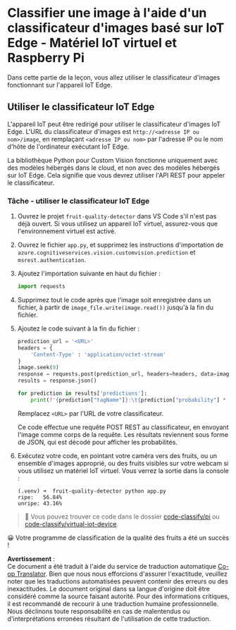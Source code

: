 <!--
CO_OP_TRANSLATOR_METADATA:
{
  "original_hash": "50151d9f9dce2801348a93880ef16d86",
  "translation_date": "2025-08-24T21:47:47+00:00",
  "source_file": "4-manufacturing/lessons/3-run-fruit-detector-edge/single-board-computer.md",
  "language_code": "fr"
}
-->
# Classifier une image à l'aide d'un classificateur d'images basé sur IoT Edge - Matériel IoT virtuel et Raspberry Pi

Dans cette partie de la leçon, vous allez utiliser le classificateur d'images fonctionnant sur l'appareil IoT Edge.

## Utiliser le classificateur IoT Edge

L'appareil IoT peut être redirigé pour utiliser le classificateur d'images IoT Edge. L'URL du classificateur d'images est `http://<adresse IP ou nom>/image`, en remplaçant `<adresse IP ou nom>` par l'adresse IP ou le nom d'hôte de l'ordinateur exécutant IoT Edge.

La bibliothèque Python pour Custom Vision fonctionne uniquement avec des modèles hébergés dans le cloud, et non avec des modèles hébergés sur IoT Edge. Cela signifie que vous devrez utiliser l'API REST pour appeler le classificateur.

### Tâche - utiliser le classificateur IoT Edge

1. Ouvrez le projet `fruit-quality-detector` dans VS Code s'il n'est pas déjà ouvert. Si vous utilisez un appareil IoT virtuel, assurez-vous que l'environnement virtuel est activé.

1. Ouvrez le fichier `app.py`, et supprimez les instructions d'importation de `azure.cognitiveservices.vision.customvision.prediction` et `msrest.authentication`.

1. Ajoutez l'importation suivante en haut du fichier :

    ```python
    import requests
    ```

1. Supprimez tout le code après que l'image soit enregistrée dans un fichier, à partir de `image_file.write(image.read())` jusqu'à la fin du fichier.

1. Ajoutez le code suivant à la fin du fichier :

    ```python
    prediction_url = '<URL>'
    headers = {
        'Content-Type' : 'application/octet-stream'
    }
    image.seek(0)
    response = requests.post(prediction_url, headers=headers, data=image)
    results = response.json()
    
    for prediction in results['predictions']:
        print(f'{prediction["tagName"]}:\t{prediction["probability"] * 100:.2f}%')
    ```

    Remplacez `<URL>` par l'URL de votre classificateur.

    Ce code effectue une requête POST REST au classificateur, en envoyant l'image comme corps de la requête. Les résultats reviennent sous forme de JSON, qui est décodé pour afficher les probabilités.

1. Exécutez votre code, en pointant votre caméra vers des fruits, ou un ensemble d'images approprié, ou des fruits visibles sur votre webcam si vous utilisez un matériel IoT virtuel. Vous verrez la sortie dans la console :

    ```output
    (.venv) ➜  fruit-quality-detector python app.py
    ripe:   56.84%
    unripe: 43.16%
    ```

> 💁 Vous pouvez trouver ce code dans le dossier [code-classify/pi](../../../../../4-manufacturing/lessons/3-run-fruit-detector-edge/code-classify/pi) ou [code-classify/virtual-iot-device](../../../../../4-manufacturing/lessons/3-run-fruit-detector-edge/code-classify/virtual-iot-device).

😀 Votre programme de classification de la qualité des fruits a été un succès !

**Avertissement** :  
Ce document a été traduit à l'aide du service de traduction automatique [Co-op Translator](https://github.com/Azure/co-op-translator). Bien que nous nous efforcions d'assurer l'exactitude, veuillez noter que les traductions automatisées peuvent contenir des erreurs ou des inexactitudes. Le document original dans sa langue d'origine doit être considéré comme la source faisant autorité. Pour des informations critiques, il est recommandé de recourir à une traduction humaine professionnelle. Nous déclinons toute responsabilité en cas de malentendus ou d'interprétations erronées résultant de l'utilisation de cette traduction.